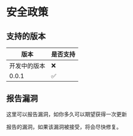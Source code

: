 # 安全政策

## 支持的版本

|     版本      |       是否支持      |
| ------------ | ------------------ |
| 开发中的版本   | :x: |
|    0.0.1     | :white_check_mark: |

## 报告漏洞

这里可以报告漏洞，如你多久可以期望获得一次更新

报告的漏洞，如果该漏洞被接受，将会尽快修复。
